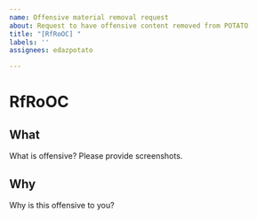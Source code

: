 ```yaml
---
name: Offensive material removal request
about: Request to have offensive content removed from POTATO
title: "[RfRoOC] "
labels: ''
assignees: edazpotato

---
```


# RfRoOC

## What
What is offensive? Please provide screenshots.

## Why
Why is this offensive to you?

